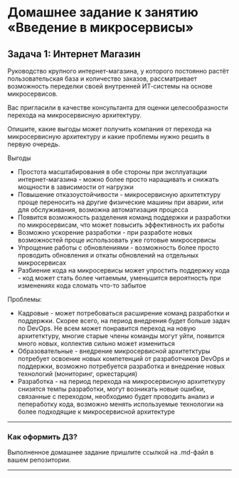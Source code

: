 # Домашнее задание к занятию «Введение в микросервисы»

## Задача 1: Интернет Магазин

Руководство крупного интернет-магазина, у которого постоянно растёт пользовательская база и количество заказов, рассматривает возможность переделки своей внутренней   ИТ-системы на основе микросервисов. 

Вас пригласили в качестве консультанта для оценки целесообразности перехода на микросервисную архитектуру. 

Опишите, какие выгоды может получить компания от перехода на микросервисную архитектуру и какие проблемы нужно решить в первую очередь.

Выгоды

* Простота масштабирования в обе стороны при эксплуатации интернет-магазина - можно более просто наращивать и снижать мощности в зависимости от нагрузки
* Повышение отказоустойчивости - микросервисную архитетктуру проще переносить на другие физические машины при аварии, или для обслуживания, возможна автоматизация процесса
* Появится возможность разделения команд поддержки и разработки по микросервисам, что может повысить эффективность их работы
* Возможно ускорение разработки - при разработе новых возможностей проще использовать уже готовые микросервисы
* Упрощение работы с обновлениями - возможность более просто проводить обновления и откаты обновлений на отдельных микросервисах
* Разбиение кода на микросервисы может упростить поддержку кода - код может стать более читаемым, уменьшится вероятность при изменениях кода сломать что-то забытое


Проблемы:

* Кадровые - может потребоваться расширение команд разработки и поддержки. Скорее всего, на период внедрения будет больше задач по DevOps. Не всем может понравится переход на новую архитетктуру, многие старые члены команды могут уйти, появится много новых, коллектив сильно может измениться
* Образовательные - внедрение микросервисной архитетктуры потребует освоение новых компетенций от разработчиков DevOps и поддержки, возможно потребуется разработка и внедрение новых технологий (мониторинг, оркестарция) 
* Разработка - на период перехода на микросервисную архитеткуру снизятся темпы разработки, могут возникать новые ошибки, связанные с переходом, необходимо будет проводить анализ и пепеработку кода, возможно менять используемые технологии  на более подходящие к микросервисной архитектуре

---

### Как оформить ДЗ?

Выполненное домашнее задание пришлите ссылкой на .md-файл в вашем репозитории.

---
